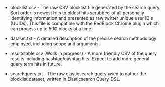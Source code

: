 * blocklist.csv - The raw CSV blocklist file generated by the search query. Sort order is newest hits to oldest hits scrubbed of all personally identifying information and presented as raw twitter unique user ID's (UUIDs). This file is compatible with the RedBlock Chrome plugin which can process up to 500 blocks at a time.

* dataset.txt - A detailed description of the precise search methodology employed, including scope and arguments.

* resultstable.csv (Work in progress) - A more friendly CSV of the query results including hashtag/cashtag hits. Expect to add more general query term hits in future.

* searchquery.txt - The raw elasticsearch query used to gather the blocklist dataset, written in Elasticsearch Query DSL.
